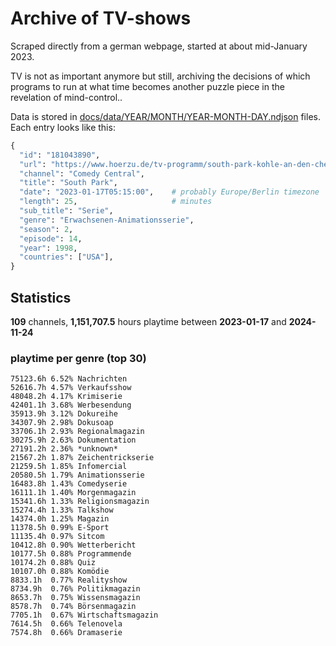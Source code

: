 # Archive of TV-shows

Scraped directly from a german webpage, started at about mid-January 2023.

TV is not as important anymore but still, archiving the decisions of which programs to run at what time
becomes another puzzle piece in the revelation of mind-control.. 

Data is stored in [docs/data/YEAR/MONTH/YEAR-MONTH-DAY.ndjson](docs/data/) files. 
Each entry looks like this:

```python
{
  "id": "181043890", 
  "url": "https://www.hoerzu.de/tv-programm/south-park-kohle-an-den-chefkoch/bid_181043890/", 
  "channel": "Comedy Central", 
  "title": "South Park", 
  "date": "2023-01-17T05:15:00",    # probably Europe/Berlin timezone 
  "length": 25,                     # minutes 
  "sub_title": "Serie", 
  "genre": "Erwachsenen-Animationsserie", 
  "season": 2, 
  "episode": 14, 
  "year": 1998, 
  "countries": ["USA"],
}
```

## Statistics

**109** channels, **1,151,707.5** hours playtime between **2023-01-17** and **2024-11-24**


### playtime per genre (top 30)

    75123.6h 6.52% Nachrichten
    52616.7h 4.57% Verkaufsshow
    48048.2h 4.17% Krimiserie
    42401.1h 3.68% Werbesendung
    35913.9h 3.12% Dokureihe
    34307.9h 2.98% Dokusoap
    33706.1h 2.93% Regionalmagazin
    30275.9h 2.63% Dokumentation
    27191.2h 2.36% *unknown*
    21567.2h 1.87% Zeichentrickserie
    21259.5h 1.85% Infomercial
    20580.5h 1.79% Animationsserie
    16483.8h 1.43% Comedyserie
    16111.1h 1.40% Morgenmagazin
    15341.6h 1.33% Religionsmagazin
    15274.4h 1.33% Talkshow
    14374.0h 1.25% Magazin
    11378.5h 0.99% E-Sport
    11135.4h 0.97% Sitcom
    10412.8h 0.90% Wetterbericht
    10177.5h 0.88% Programmende
    10174.2h 0.88% Quiz
    10107.0h 0.88% Komödie
    8833.1h  0.77% Realityshow
    8734.9h  0.76% Politikmagazin
    8653.7h  0.75% Wissensmagazin
    8578.7h  0.74% Börsenmagazin
    7705.1h  0.67% Wirtschaftsmagazin
    7614.5h  0.66% Telenovela
    7574.8h  0.66% Dramaserie
